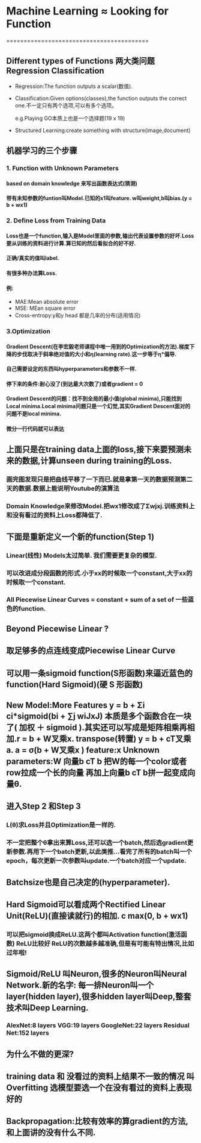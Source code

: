 # Machine Learning ≈ Looking for Function
=========================================
## Different types of Functions 两大类问题Regression Classification
- Regression:The function outputs a scalar(数值).
- Classification:Given options(classes),the function outputs the correct one.不一定只有两个选项,可以有多个选项。

    e.g.Playing GO本质上也是一个选择题(19 x 19)

- Structured Learning:create something with structure(image,document)

## **机器学习的三个步骤**

### **1. Function with Unknown Parameters**

#### based on domain knowledge 来写出函数表达式(猜测)
#### 带有未知参数的funtion叫Model.已知的x1叫feature. w叫weight,b叫bias.(y = b + wx1)

### **2. Define Loss from Training Data**

#### Loss也是一个function,输入是Model里面的参数,输出代表设置参数的好坏.Loss要从训练的资料进行计算.算已知的然后看拟合的好不好.
#### 正确/真实的值叫label.
#### 有很多种办法算Loss. 
#### 例:
- MAE:Mean absolute error
- MSE: MEan square error
- Cross-entropy:y和y head 都是几率的分布(适用情况)

### **3.Optimization** 

#### Gradient Descent(在李宏毅老师课程中唯一用到的Optimization的方法).梯度下降的步伐取决于斜率绝对值的大小和η(learning rate).这一步等于η*偏导.
#### 自己需要设定的东西叫hyperparameters和参数不一样.

#### 停下来的条件:耐心没了(到达最大次数了)或者gradient = 0

#### Gradient Descent的问题：找不到全局的最小值(global minima),只能找到Local minima.Local minima问题只是一个幻觉,其实Gradient Descent面对的问题不是local minima.

#### 微分一行代码就可以表达




## 上面只是在training data上面的loss,接下来要预测未来的数据,计算unseen during training的Loss.

### 画完图发现只是把曲线平移了一下而已.就是拿第一天的数据预测第二天的数据.数据上能说明Youtube的演算法

### Domain Knowledge来修改Model.把wx1修改成了Σwjxj.训练资料上和没有看过的资料上Loss都降低了.


## 下面是重新定义一个新的function(Step 1)

### Linear(线性) Models太过简单. 我们需要更复杂的模型.
### 可以改进成分段函数的形式.小于xx的时候取一个constant,大于xx的时候取一个constant.

### All Piecewise Linear Curves = constant + sum of a set of 一些蓝色的function.

## Beyond Piecewise Linear ?
## 取足够多的点连线变成Piecewise Linear Curve

## 可以用一条sigmoid function(S形函数)来逼近蓝色的function(Hard Sigmoid)(硬 S 形函数)

## New Model:More Features  y = b + Σi ci*sigmoid(bi + ∑j wiJxJ) 本质是多个函数合在一块了( 加权 ＋ sigmoid ).其实还可以写成是矩阵相乘再相加.r = b + W叉乘x.   transpose(转置) y = b + cT叉乘a.   a = σ(b + W叉乘x )      feature:x   Unknown parameters:W  向量b  cT   b      把W的每一个color或者row拉成一个长的向量   再加上向量b cT b拼一起变成向量θ.


## 进入Step 2 和Step 3
### L(θ)求Loss并且Optimization是一样的.
### 不一定把整个θ拿出来算Loss,还可以选一个batch,然后选gradient更新参数.再用下一个batch更新,以此类推...看完了所有的batch叫一个epoch，每次更新一次参数叫update.一个batch对应一个update.
## Batchsize也是自己决定的(hyperparameter).

## Hard Sigmoid可以看成两个Rectified Linear Unit(ReLU)(直接读就行)的相加.   c max(0, b + wx1)
### 可以把sigmoid换成ReLU.这两个都叫Activation function(激活函数)  ReLU比较好  ReLU的次数越多越准确,但是有可能有特出情况,比如过年啦!

## Sigmoid/ReLU 叫Neuron,很多的Neuron叫Neural Network.新的名字: 每一排Neuron叫一个layer(hidden layer),很多hidden layer叫Deep,整套技术叫Deep Learning.

### AlexNet:8 layers    VGG:19 layers   GoogleNet:22 layers   Residual Net:152 layers

## 为什么不做的更深?
## training data 和 没看过的资料上结果不一致的情况 叫 Overfitting   选模型要选一个在没有看过的资料上表现好的

## Backpropagation:比较有效率的算gradient的方法,和上面讲的没有什么不同.
